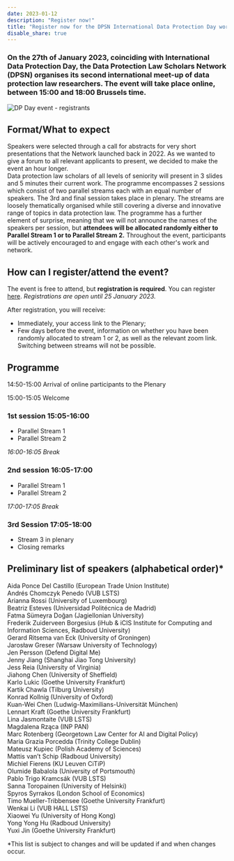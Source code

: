 ```yaml
---
date: 2023-01-12
description: "Register now!"
title: "Register now for the DPSN International Data Protection Day work-in-progress event on Friday 27th January 2023 online"
disable_share: true
---
```


### **On the 27th of January 2023, coinciding with International Data Protection Day, the Data Protection Law Scholars Network (DPSN) organises its second international meet-up of data protection law researchers. The event will take place online, between 15:00 and 18:00 Brussels time.** ###

![DP Day event - registrants](https://user-images.githubusercontent.com/85340119/212054140-426d2fbb-a5ae-4678-b108-c31f6695a270.png)


## Format/What to expect ## 

Speakers were selected through a call for abstracts for very short presentations that the Network launched back in 2022. As we wanted to give a forum to all relevant applicants to present, we decided to make the event an hour longer.  
Data protection law scholars of all levels of seniority will present in 3 slides and 5 minutes their current work. The programme encompasses 2 sessions which consist of two parallel streams each with an equal number of speakers. The 3rd and final session takes place in plenary. The streams are loosely thematically organised while still covering a diverse and innovative range of topics in data protection law. The programme has a further element of surprise, meaning that we will not announce the names of the speakers per session, but **attendees will be allocated randomly either to Parallel Stream 1 or to Parallel Stream 2.** Throughout the event, participants will be actively encouraged to and engage with each other's work and network.  

## How can I register/attend the event? ##
The event is free to attend, but **registration is required**. You can register [here]( https://tilburguniversity.zoom.us/meeting/register/tJcufuugqTguGtWRddLzTCUx06mNBtr-jb6v  ).
*Registrations are open until 25 January 2023.*

After registration, you will receive: 
* Immediately, your access link to the Plenary; 
* Few days before the event, information on whether you have been randomly allocated to stream 1 or 2, as well as the relevant zoom link. Switching between streams will not be possible. 
 
## Programme ##

14:50-15:00 Arrival of online participants to the Plenary 

15:00-15:05 Welcome 

### 1st session 15:05-16:00 ###

* Parallel Stream 1  
* Parallel Stream 2  

*16:00-16:05 Break* 

### 2nd session 16:05-17:00 ###

* Parallel Stream 1 
* Parallel Stream 2  
 
*17:00-17:05 Break*
 
### 3rd Session 17:05-18:00 ###
 
* Stream 3 in plenary 
* Closing remarks  
 
## Preliminary list of speakers (alphabetical order)* ##
Aida Ponce Del Castillo (European Trade Union Institute)   
Andrés Chomczyk Penedo (VUB LSTS)  
Arianna Rossi (University of Luxembourg)   
Beatriz Esteves (Universidad Politécnica de Madrid)   
Fatma Sümeyra Doğan (Jagiellonian University)  
Frederik Zuiderveen Borgesius (iHub & iCIS Institute for Computing and Information Sciences, Radboud University)   
Gerard Ritsema van Eck (University of Groningen)   
Jarosław Greser (Warsaw University of Technology)   
Jen Persson (Defend Digital Me)   
Jenny Jiang (Shanghai Jiao Tong University)   
Jess Reia (University of Virginia)  
Jiahong Chen (University of Sheffield)  
Karlo Lukic (Goethe University Frankfurt)   
Kartik Chawla (Tilburg University)  
Konrad Kollnig (University of Oxford)   
Kuan-Wei Chen (Ludwig-Maximilians-Universität München)  
Lennart Kraft (Goethe University Frankfurt)   
Lina Jasmontaite (VUB LSTS)   
Magdalena Rząca (INP PAN)  
Marc Rotenberg (Georgetown Law Center for AI and Digital Policy)   
Maria Grazia Porcedda (Trinity College Dublin)  
Mateusz Kupiec (Polish Academy of Sciences)   
Mattis van’t Schip (Radboud University)  
Michiel Fierens (KU Leuven CiTiP)   
Olumide Babalola (University of Portsmouth)  
Pablo Trigo Kramcsák (VUB LSTS)  
Sanna Toropainen (University of Helsinki)  
Spyros Syrrakos (London School of Economics)   
Timo Mueller-Tribbensee (Goethe University Frankfurt)   
Wenkai Li (VUB HALL LSTS)   
Xiaowei Yu (University of Hong Kong)  
Yong Yong Hu (Radboud University)  
Yuxi Jin (Goethe University Frankfurt)  
 
*This list is subject to changes and will be updated if and when changes occur.  
 
